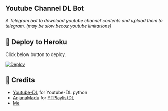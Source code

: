 ## Youtube Channel DL Bot
_A Telegram bot to download youtube channel contents and upload them to telegram. (may be slow becoz youtube limitations)_

## 📌 Deploy to Heroku
Click below button to deploy.

[![Deploy](https://www.herokucdn.com/deploy/button.svg)](https://heroku.com/deploy?template=https://github.com/Soebb/YTChannelDL)

## 📌 Credits
- [Youtube-DL](https://youtube-dl.org) for Youtube-DL python
- [AnjanaMadu](https://github.com/AnjanaMadu) for [YTPlaylistDL](https://github.com/AnjanaMadu/YTPlaylistDL)
- [Me](https://github.com/Soebb)
